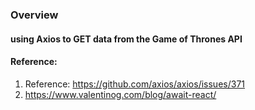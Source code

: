 ### Overview

#### using Axios to GET data from the Game of Thrones API

#### Reference:

1. Reference: https://github.com/axios/axios/issues/371
2. https://www.valentinog.com/blog/await-react/
